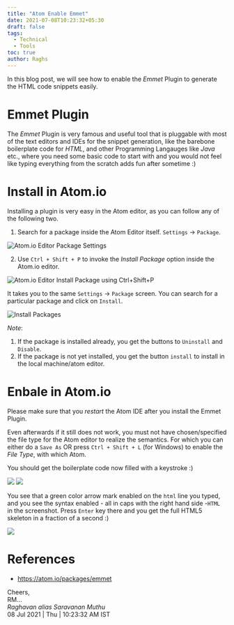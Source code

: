 ```yaml
---
title: "Atom Enable Emmet"
date: 2021-07-08T10:23:32+05:30
draft: false
tags:
  - Technical
  - Tools
toc: true
author: Raghs
---
```


In this blog post, we will see how to enable the *Emmet* Plugin to generate the HTML code snippets easily. 

<!--more-->

# Emmet Plugin 

The *Emmet* Plugin is very famous and useful tool that is pluggable with most of the text editors and IDEs for the snippet generation, like the barebone boilerplate code for *HTML*, and other Programming Langauges like *Java* etc., where you need 
some basic code to start with and you would not feel like typing everything from the scratch adds fun after sometime :) 

# Install in Atom.io 

Installing a plugin is very easy in the Atom editor, as you can follow any of the following two.

1. Search for a package inside the Atom Editor itself. `Settings` &rarr; `Package`. 
   
  <img src="https://raghsonline.com/tools/atom/atom.io-package-settings.JPG" alt="Atom.io Editor Package Settings"/>

2. Use `Ctrl + Shift + P` to invoke the *Install Package* option inside the Atom.io editor. 

  <img src="https://raghsonline.com/tools/atom/atom.io-ctrl_shift_p-search-pkg.JPG" alt="Atom.io Editor Install Package using Ctrl+Shift+P"/>

   It takes you to the same `Settings` &rarr; `Package` screen. You can search for a particular package and click on `Install`. 
 
<img src="https://raghsonline.com/tools/atom/atom.io-Install-Pacakges.JPG" alt="Install Packages" />

*Note*: 

1. If the package is installed already, you get the buttons to `Uninstall` and `Disable`. 
2. If the package is not yet installed, you get the button `install` to install in the local machine/atom editor.

# Enbale in Atom.io 

Please make sure that you *restart* the Atom IDE after you install the Emmet Plugin. 

Even afterwards if it still does not work, you must not have chosen/specified the file type for the Atom editor to realize the semantics. For which you can either do a `Save As` OR press `Ctrl + Shift + L` (for Windows) to enable the *File Type*, with which Atom.

 You should get the boilerplate code now filled with a keystroke :) 

 <img src="http://raghsonline.com/tools/atom/atom.io-ctrl_shift_L-select type.JPG" />

 <img src="http://raghsonline.com/tools/atom/atom.io-html-package-enabled.JPG" />

 You see that a green color arrow mark enabled on the `html` line you typed, and you see the syntax enabled - all in caps with the right hand side -`HTML` in the screenshot. Press `Enter` key there and you get the full HTML5 skeleton in a fraction of a second :) 

 <img src="http://raghsonline.com/tools/atom/atom.io-html-file-boilerplate-generated.JPG/">

# References 

* https://atom.io/packages/emmet

Cheers,\
RM...\
_Raghavan alias Saravanan Muthu_\
08 Jul 2021 | Thu | 10:23:32 AM IST
